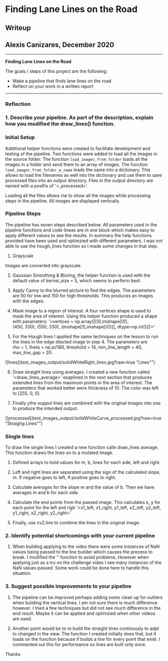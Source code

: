 # **Finding Lane Lines on the Road** 

## Writeup 

## Alexis Canizares, December 2020

---

**Finding Lane Lines on the Road**

The goals / steps of this project are the following:
* Make a pipeline that finds lane lines on the road
* Reflect on your work in a written report

---

### Reflection

### 1. Describe your pipeline. As part of the description, explain how you modified the draw_lines() function.

### Initial Setup

Additional helper functions were created to facilitate development and testing of the pipeline. Two functions were added to load all the images in the source folder. The function `load_images_from_folder` loads all the images in a folder and send them to an array of images. The function `load_images_from_folder_w_name` loads the same into a dictionary. This allows to load the filenames as well into the dictionary and use them to save processed files into an output directory. Files in the output directory are named with a postfix of '<_processed>'.

Loading all the files allows me to show all the images while processing steps in the pipeline. All images are displayed vertically.

### Pipeline Steps

The pipeline has seven steps described below. All parameters used in the pipeline functions and code lineas are in one block which makes easy to apply different values to see the results. In summary the help functions provided have been used and optimzied with different parameters. I was not able to use the hough_lines function so I made some changes in that step.

1. Grayscale

Images are converted into grayscale.

2. Gaussian Smoothing & Bluring, the helper function is used with the default value of kernel_size = 5, which seems to perform best.

3. Apply Canny to the blurred picture to find the edges. The parameters are 50 for low and 150 for high thresholds. This produces an images with the edges.
    
4. Mask image to a region of interest. A four vertices shape is used to mask the area of interest. Using the helper function produced a shape with parameters:
'<vertices = np.array([[(0,imshape[0]),(450, 330), (550, 330), (imshape[1],imshape[0])]], dtype=np.int32)>'

5. For the Hough lines I applied the same techniques on the lesson to run the lines in the edge dtected image in step 4.  The parameters are rho = 1, theta = np.pi/180, threshold = 14, min_line_length = 40, max_line_gap = 20.

![lines](test_images_output/solidWhiteRight_lines.jpg?raw=true "Lines"")

6. Draw straight lines using averages. I created a new function called '<draw_lines_average>' exaplined in the next section that produces extended lines from the maximum points in the area of interest. The parameters that worked better were thickness of 10. The color was left to [255, 0, 0].

7. Finally ythe oupput lines are combined with the original images into one to produce the intended output.

![processed](test_images_output/solidWhiteCurve_processed.jpg?raw=true "Straighg Lines"")

### Single lines 

To draw the single lines I created a new function calle draw_lines average. This function draws the lines on to a mutated image. 

1. Defined arrays to hold values for m, b, lines for each side, left and right.

2. Left and right lines are separated using the sign of the calculated slope, m. If negative goes to left, if positive goes to right.

3. Calculate averages for the slope m and the value of b. Then we have averages m and b for each side.

4. Calculate the end points from the passed image. This calculates x, y for each point for the left and righ '<x1_left, x1_right, y1_left, x2_left, y2_left, y1_right, x2_right, y2_right>'

5. Finally, use cv2.line to combine the lines in the original image.

### 2. Identify potential shortcomings with your current pipeline

1. When building applying to the video there were some instances of NaN values being passed to the line builder which causes the process to break. I modified the '<mean>' function to avoid problems. However when applying just as a try on the challenge video I see many instances of the NaN values passed. Some work could be done here to handle this situation.

### 3. Suggest possible improvements to your pipeline

1. The pipeline can be improved perhaps adding some clean up for outliers when building the vertical lines. I am not sure there is much difference however. I tried a few techniques but did not see much difference in the end result. Maybe it can be applied and optimzied when other videos are used.

2. Another point would be to re build the straight lines continously to adpt to changed in the view. The function I created initially does that, but it loads on the function because if builds a line for every point that exist. I commented out this for performance so lines are built only once.

Thanks


